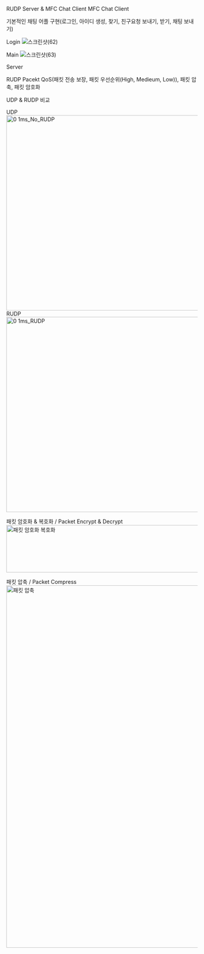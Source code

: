 RUDP Server & MFC Chat Client
MFC Chat Client

 기본적인 채팅 어플 구현(로그인, 아이디 생성, 찾기, 친구요청 보내기, 받기, 채팅 보내기)
 
Login
![스크린샷(62)](https://github.com/user-attachments/assets/bd74da0d-18d7-4981-bbb1-1092a38b7d16)


Main
![스크린샷(63)](https://github.com/user-attachments/assets/67171ae4-df9d-44c7-a837-dad56d290ef9)

Server

RUDP Pacekt QoS(패킷 전송 보장, 패킷 우선순위(High, Medieum, Low)), 패킷 압축, 패킷 암호화



UDP & RUDP 비교

UDP
<img width="981" height="514" alt="0 1ms_No_RUDP" src="https://github.com/user-attachments/assets/3dda6754-8191-47a2-b299-a1cd920bffa4" />
RUDP
<img width="979" height="514" alt="0 1ms_RUDP" src="https://github.com/user-attachments/assets/1b0b3c4c-1a5c-47f3-bcf4-2a2c969579f8" /> 



패킷 암호화 & 복호화 / Packet Encrypt & Decrypt
<img width="1099" height="125" alt="패킷 암호화 복호화" src="https://github.com/user-attachments/assets/c8c66dc8-ddab-4169-84d3-e666b78ba330" />

패킷 압축 / Packet Compress
<img width="1707" height="954" alt="패킷 압축" src="https://github.com/user-attachments/assets/0e76708d-2ee9-496c-8dd2-c6e7aa96ad47" />
